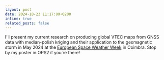 ```yaml
---
layout: post
date: 2024-10-23 11:17:00+0200
inline: true
related_posts: false
---
```


I'll present my current research on producing global VTEC maps from GNSS data with median-polish kriging and their application to the geomagnetic storm in May 2024 at the <a href='https://esww2024.org'>European Space Weather Week</a> in Coimbra. Stop by my poster in OPS2 if you're there!